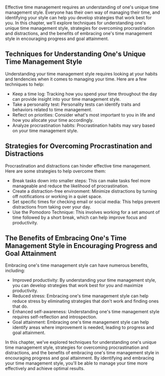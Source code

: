 
Effective time management requires an understanding of one's unique time management style. Everyone has their own way of managing their time, and identifying your style can help you develop strategies that work best for you. In this chapter, we'll explore techniques for understanding one's unique time management style, strategies for overcoming procrastination and distractions, and the benefits of embracing one's time management style in encouraging progress and goal attainment.

Techniques for Understanding One's Unique Time Management Style
---------------------------------------------------------------

Understanding your time management style requires looking at your habits and tendencies when it comes to managing your time. Here are a few techniques to help:

* Keep a time log: Tracking how you spend your time throughout the day can provide insight into your time management style.
* Take a personality test: Personality tests can identify traits and behaviors related to time management.
* Reflect on priorities: Consider what's most important to you in life and how you allocate your time accordingly.
* Analyze procrastination habits: Procrastination habits may vary based on your time management style.

Strategies for Overcoming Procrastination and Distractions
----------------------------------------------------------

Procrastination and distractions can hinder effective time management. Here are some strategies to help overcome them:

* Break tasks down into smaller steps: This can make tasks feel more manageable and reduce the likelihood of procrastination.
* Create a distraction-free environment: Minimize distractions by turning off notifications or working in a quiet space.
* Set specific times for checking email or social media: This helps prevent distractions from taking over your day.
* Use the Pomodoro Technique: This involves working for a set amount of time followed by a short break, which can help improve focus and productivity.

The Benefits of Embracing One's Time Management Style in Encouraging Progress and Goal Attainment
-------------------------------------------------------------------------------------------------

Embracing one's time management style can have numerous benefits, including:

* Improved productivity: By understanding your time management style, you can develop strategies that work best for you and maximize productivity.
* Reduced stress: Embracing one's time management style can help reduce stress by eliminating strategies that don't work and finding ones that do.
* Enhanced self-awareness: Understanding one's time management style requires self-reflection and introspection.
* Goal attainment: Embracing one's time management style can help identify areas where improvement is needed, leading to progress and goal attainment.

In this chapter, we've explored techniques for understanding one's unique time management style, strategies for overcoming procrastination and distractions, and the benefits of embracing one's time management style in encouraging progress and goal attainment. By identifying and embracing your time management style, you'll be able to manage your time more effectively and achieve optimal results.
